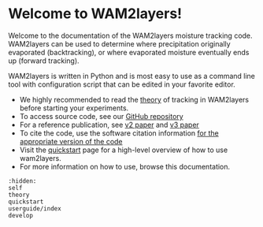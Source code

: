 # Welcome to WAM2layers!

Welcome to the documentation of the WAM2layers moisture tracking code.
WAM2layers can be used to determine where precipitation originally evaporated
(backtracking), or where evaporated moisture eventually ends up (forward
tracking).

WAM2layers is written in Python and is most easy to use as a command line tool
with configuration script that can be edited in your favorite editor.

* We highly recommended to read the [theory](./theory.md) of tracking in
  WAM2layers before starting your experiments.
* To access source code, see our [GitHub repository](https://github.com/WAM2layers/WAM2layers)
* For a reference publication, see [v2 paper](https://doi.org/10.5194/esd-5-471-2014)
  and [v3 paper](https://doi.org/10.5194/egusphere-2024-3401)
* To cite the code, use the software citation information [for the appropriate
  version of the code](https://doi.org/10.5281/zenodo.7010594)
* Visit the [quickstart](./quickstart.md) page for a high-level overview of how
  to use wam2layers.
* For more information on how to use, browse this documentation.

```{toctree}
:hidden:
self
theory
quickstart
userguide/index
develop
```

